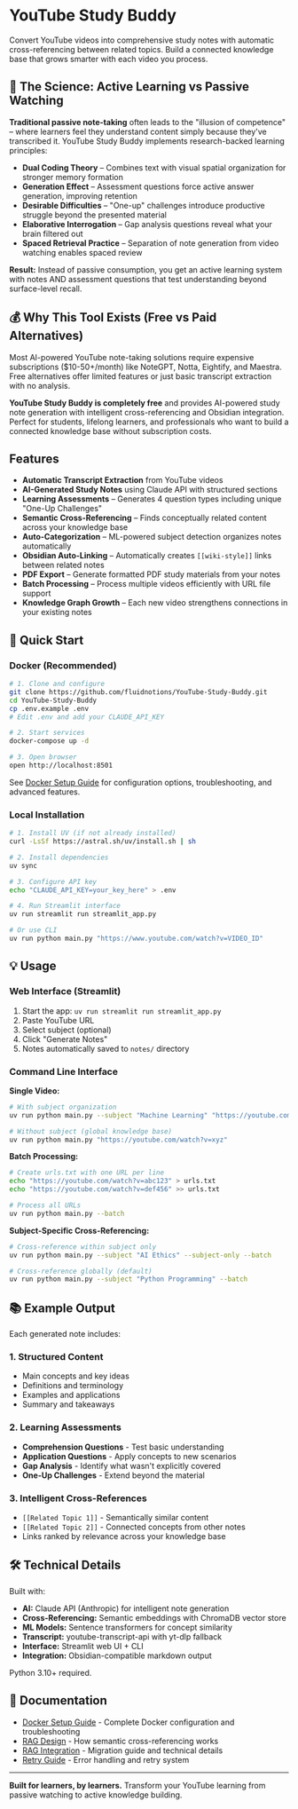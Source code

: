 # YouTube Study Buddy

Convert YouTube videos into comprehensive study notes with automatic cross-referencing between related topics. Build a connected knowledge base that grows smarter with each video you process.

## 🧠 The Science: Active Learning vs Passive Watching

**Traditional passive note-taking** often leads to the "illusion of competence" – where learners feel they understand content simply because they've transcribed it. YouTube Study Buddy implements research-backed learning principles:

- **Dual Coding Theory** – Combines text with visual spatial organization for stronger memory formation
- **Generation Effect** – Assessment questions force active answer generation, improving retention
- **Desirable Difficulties** – "One-up" challenges introduce productive struggle beyond the presented material
- **Elaborative Interrogation** – Gap analysis questions reveal what your brain filtered out
- **Spaced Retrieval Practice** – Separation of note generation from video watching enables spaced review

**Result:** Instead of passive consumption, you get an active learning system with notes AND assessment questions that test understanding beyond surface-level recall.

## 💰 Why This Tool Exists (Free vs Paid Alternatives)

Most AI-powered YouTube note-taking solutions require expensive subscriptions ($10-50+/month) like NoteGPT, Notta, Eightify, and Maestra. Free alternatives offer limited features or just basic transcript extraction with no analysis.

**YouTube Study Buddy is completely free** and provides AI-powered study note generation with intelligent cross-referencing and Obsidian integration. Perfect for students, lifelong learners, and professionals who want to build a connected knowledge base without subscription costs.

## Features

- **Automatic Transcript Extraction** from YouTube videos
- **AI-Generated Study Notes** using Claude API with structured sections
- **Learning Assessments** – Generates 4 question types including unique "One-Up Challenges"
- **Semantic Cross-Referencing** – Finds conceptually related content across your knowledge base
- **Auto-Categorization** – ML-powered subject detection organizes notes automatically
- **Obsidian Auto-Linking** – Automatically creates `[[wiki-style]]` links between related notes
- **PDF Export** – Generate formatted PDF study materials from your notes
- **Batch Processing** – Process multiple videos efficiently with URL file support
- **Knowledge Graph Growth** – Each new video strengthens connections in your existing notes

## 🚀 Quick Start

### Docker (Recommended)
```bash
# 1. Clone and configure
git clone https://github.com/fluidnotions/YouTube-Study-Buddy.git
cd YouTube-Study-Buddy
cp .env.example .env
# Edit .env and add your CLAUDE_API_KEY

# 2. Start services
docker-compose up -d

# 3. Open browser
open http://localhost:8501
```

See [Docker Setup Guide](docs/DOCKER_SETUP.md) for configuration options, troubleshooting, and advanced features.

### Local Installation
```bash
# 1. Install UV (if not already installed)
curl -LsSf https://astral.sh/uv/install.sh | sh

# 2. Install dependencies
uv sync

# 3. Configure API key
echo "CLAUDE_API_KEY=your_key_here" > .env

# 4. Run Streamlit interface
uv run streamlit run streamlit_app.py

# Or use CLI
uv run python main.py "https://www.youtube.com/watch?v=VIDEO_ID"
```

## 💡 Usage

### Web Interface (Streamlit)
1. Start the app: `uv run streamlit run streamlit_app.py`
2. Paste YouTube URL
3. Select subject (optional)
4. Click "Generate Notes"
5. Notes automatically saved to `notes/` directory

### Command Line Interface

**Single Video:**
```bash
# With subject organization
uv run python main.py --subject "Machine Learning" "https://youtube.com/watch?v=xyz"

# Without subject (global knowledge base)
uv run python main.py "https://youtube.com/watch?v=xyz"
```

**Batch Processing:**
```bash
# Create urls.txt with one URL per line
echo "https://youtube.com/watch?v=abc123" > urls.txt
echo "https://youtube.com/watch?v=def456" >> urls.txt

# Process all URLs
uv run python main.py --batch
```

**Subject-Specific Cross-Referencing:**
```bash
# Cross-reference within subject only
uv run python main.py --subject "AI Ethics" --subject-only --batch

# Cross-reference globally (default)
uv run python main.py --subject "Python Programming" --batch
```

## 📚 Example Output

Each generated note includes:

### 1. Structured Content
- Main concepts and key ideas
- Definitions and terminology
- Examples and applications
- Summary and takeaways

### 2. Learning Assessments
- **Comprehension Questions** - Test basic understanding
- **Application Questions** - Apply concepts to new scenarios
- **Gap Analysis** - Identify what wasn't explicitly covered
- **One-Up Challenges** - Extend beyond the material

### 3. Intelligent Cross-References
- `[[Related Topic 1]]` - Semantically similar content
- `[[Related Topic 2]]` - Connected concepts from other notes
- Links ranked by relevance across your knowledge base

## 🛠️ Technical Details

Built with:
- **AI:** Claude API (Anthropic) for intelligent note generation
- **Cross-Referencing:** Semantic embeddings with ChromaDB vector store
- **ML Models:** Sentence transformers for concept similarity
- **Transcript:** youtube-transcript-api with yt-dlp fallback
- **Interface:** Streamlit web UI + CLI
- **Integration:** Obsidian-compatible markdown output

Python 3.10+ required.

## 📖 Documentation

- [Docker Setup Guide](docs/DOCKER_SETUP.md) - Complete Docker configuration and troubleshooting
- [RAG Design](docs/rag-design.md) - How semantic cross-referencing works
- [RAG Integration](docs/rag-integration.md) - Migration guide and technical details
- [Retry Guide](docs/RETRY_GUIDE.md) - Error handling and retry system

---

**Built for learners, by learners.** Transform your YouTube learning from passive watching to active knowledge building.
